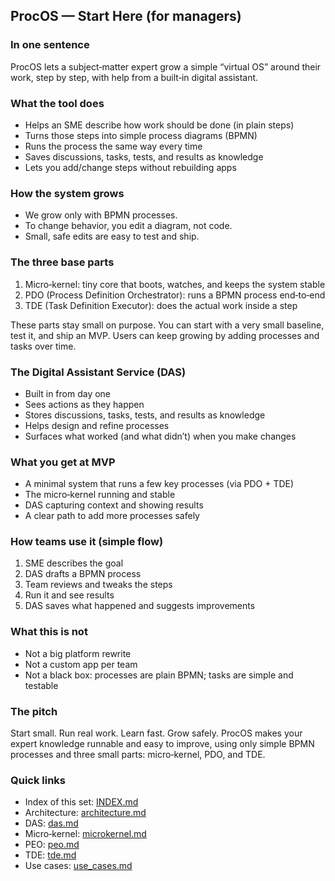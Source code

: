 ## ProcOS — Start Here (for managers)

### In one sentence
ProcOS lets a subject‑matter expert grow a simple “virtual OS” around their work, step by step, with help from a built‑in digital assistant.

### What the tool does
- Helps an SME describe how work should be done (in plain steps)
- Turns those steps into simple process diagrams (BPMN)
- Runs the process the same way every time
- Saves discussions, tasks, tests, and results as knowledge
- Lets you add/change steps without rebuilding apps

### How the system grows
- We grow only with BPMN processes.
- To change behavior, you edit a diagram, not code.
- Small, safe edits are easy to test and ship.

### The three base parts
1. Micro‑kernel: tiny core that boots, watches, and keeps the system stable
2. PDO (Process Definition Orchestrator): runs a BPMN process end‑to‑end
3. TDE (Task Definition Executor): does the actual work inside a step

These parts stay small on purpose. You can start with a very small baseline, test it, and ship an MVP. Users can keep growing by adding processes and tasks over time.

### The Digital Assistant Service (DAS)
- Built in from day one
- Sees actions as they happen
- Stores discussions, tasks, tests, and results as knowledge
- Helps design and refine processes
- Surfaces what worked (and what didn’t) when you make changes

### What you get at MVP
- A minimal system that runs a few key processes (via PDO + TDE)
- The micro‑kernel running and stable
- DAS capturing context and showing results
- A clear path to add more processes safely

### How teams use it (simple flow)
1. SME describes the goal
2. DAS drafts a BPMN process
3. Team reviews and tweaks the steps
4. Run it and see results
5. DAS saves what happened and suggests improvements

### What this is not
- Not a big platform rewrite
- Not a custom app per team
- Not a black box: processes are plain BPMN; tasks are simple and testable

### The pitch
Start small. Run real work. Learn fast. Grow safely. ProcOS makes your expert knowledge runnable and easy to improve, using only simple BPMN processes and three small parts: micro‑kernel, PDO, and TDE.

### Quick links
- Index of this set: [INDEX.md](./INDEX.md)
- Architecture: [architecture.md](./architecture.md)
- DAS: [das.md](./das.md)
- Micro‑kernel: [microkernel.md](./microkernel.md)
- PEO: [peo.md](./peo.md)
- TDE: [tde.md](./tde.md)
- Use cases: [use_cases.md](./use_cases.md)